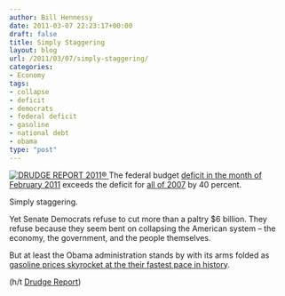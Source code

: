 ```yaml
---
author: Bill Hennessy
date: 2011-03-07 22:23:17+00:00
draft: false
title: Simply Staggering
layout: blog
url: /2011/03/07/simply-staggering/
categories:
- Economy
tags:
- collapse
- deficit
- democrats
- federal deficit
- gasoline
- national debt
- obama
type: "post"
---
```


[![DRUDGE REPORT 2011®](https://hennessysview.com/wp-content/uploads/2011/03/DRUDGEREPORT2011.png)
](https://drudgereport.com) The federal budget [deficit in the month of February 2011](https://www.washingtontimes.com/news/2011/mar/7/government-posts-biggest-monthly-deficit-ever/) exceeds the deficit for [all of 2007](https://blogs.wsj.com/economics/2007/10/05/deficit-for-fiscal-2007-slides/) by 40 percent. 

Simply staggering.

Yet Senate Democrats refuse to cut more than a paltry $6 billion. They refuse because they seem bent on collapsing the American system – the economy, the government, and the people themselves.

But at least the Obama administration stands by with its arms folded as [gasoline prices skyrocket at the their fastest pace in history](https://edition.cnn.com/2011/TRAVEL/03/06/gas.prices/). 

(h/t [Drudge Report](https://drudgereport.com))
